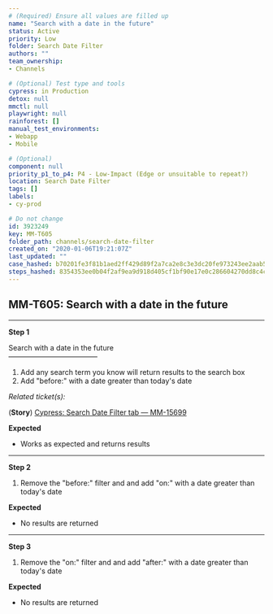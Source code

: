 ```yaml
---
# (Required) Ensure all values are filled up
name: "Search with a date in the future"
status: Active
priority: Low
folder: Search Date Filter
authors: ""
team_ownership: 
- Channels

# (Optional) Test type and tools
cypress: in Production
detox: null
mmctl: null
playwright: null
rainforest: []
manual_test_environments: 
- Webapp
- Mobile

# (Optional)
component: null
priority_p1_to_p4: P4 - Low-Impact (Edge or unsuitable to repeat?)
location: Search Date Filter
tags: []
labels: 
- cy-prod

# Do not change
id: 3923249
key: MM-T605
folder_path: channels/search-date-filter
created_on: "2020-01-06T19:21:07Z"
last_updated: ""
case_hashed: b70201fe3f81b1aed2ff429d89f2a7ca2e8c3e3dc20fe973243ee2aab5b4bc580f45221628b63d70d7cdf0abe5504fb0
steps_hashed: 8354353ee0b04f2af9ea9d918d405cf1bf90e17e0c286604270dd8c4c482571e8a37d1a853b7548258bff452877ccef8
---
```


## MM-T605: Search with a date in the future

---

**Step 1**

Search with a date in the future\
–––––––––––––––––––––––––

1. Add any search term you know will return results to the search box
2. Add "before:" with a date greater than today's date

_Related ticket(s):_

(**Story**) [Cypress: Search Date Filter tab — MM-15699](https://mattermost.atlassian.net/browse/MM-15699)

**Expected**

- Works as expected and returns results

---

**Step 2**

1. Remove the "before:" filter and and add "on:" with a date greater than today's date

**Expected**

- No results are returned

---

**Step 3**

1. Remove the "on:" filter and and add "after:" with a date greater than today's date

**Expected**

- No results are returned
